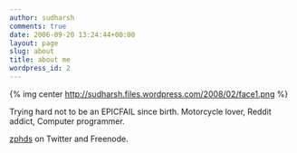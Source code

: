 ```yaml
---
author: sudharsh
comments: true
date: 2006-09-20 13:24:44+00:00
layout: page
slug: about
title: about me
wordpress_id: 2
---
```


{% img center http://sudharsh.files.wordpress.com/2008/02/face1.png %}




Trying hard not to be an EPICFAIL since birth. Motorcycle lover, Reddit addict, Computer programmer.


[zphds](http://twitter.com/zphds) on Twitter and Freenode.

